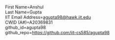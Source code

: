 First Name=Anshul  
Last Name=Gupta  
IIT Email Address=agupta98@hawk.iit.edu  
CWID (A#)=A20369831  
github_id=agupta98  
github_repo=https://github.com/iit-cs585/agupta98  